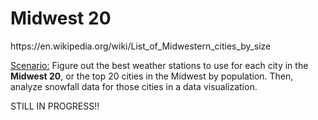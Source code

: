 <h1>Midwest 20</h1>
https://en.wikipedia.org/wiki/List_of_Midwestern_cities_by_size

<u>Scenario:</u>
Figure out the best weather stations to use for each city in the <b>Midwest 20</b>, or the top 20 cities in the Midwest by population. Then, analyze snowfall data for those cities in a data visualization.

STILL IN PROGRESS!!
